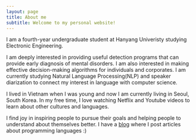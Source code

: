 ```yaml
---
layout: page
title: About me
subtitle: Welcome to my personal website!
---
```


I am a fourth-year undergraduate student at Hanyang Univeristy studying Electronic Engineering. 

I am deeply interested in providing useful detection programs that can provide early diagnosis of mental disorders. I am also interested in making effective decision-making algorithms for individuals and corporates. I am currently studying Natural Language Processing(NLP) and speaker diarization to connect my interest in language with computer science.

I lived in Vietnam when I was young and now I am currently living in Seoul, South Korea. In my free time, I love watching Netflix and Youtube videos to learn about other cultures and languages. 

I find joy in inspiring people to pursue their goals and helping people to understand about themselves better. I have a [blog](https://harren.tistory.com/) where I post articles about programming languages :)

